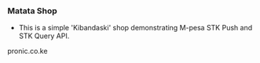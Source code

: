 ### Matata Shop
- This is a simple 'Kibandaski' shop demonstrating M-pesa STK Push and STK Query
API.

pronic.co.ke